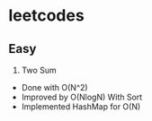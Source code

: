 # leetcodes

## Easy

1. Two Sum
- Done with O(N^2)
- Improved by O(NlogN) With Sort
- Implemented HashMap for O(N)

